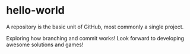# hello-world
A repository is the basic unit of GitHub, most commonly a single project. 

Exploring how branching and commit works!  Look forward to developing awesome solutions and games!
